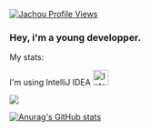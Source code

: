 [![Jachou Profile Views](https://komarev.com/ghpvc/?username=Jachou-yt&color=brightgreen)](https://github.com/Jachou-yt)
### Hey, i'm a young developper.


My stats:

I'm using IntelliJ IDEA
<img alt="Intellij Ultimate " width="27px" src="https://resources.jetbrains.com/storage/products/intellij-idea/img/meta/intellij-idea_logo_300x300.png" />
<br>

<p><img align="center" src="https://github-readme-stats.vercel.app/api/top-langs?username=Jachou-yt&show_icons=true&theme=dark&locale=en&layout=compact%22%20alt=%22Jachou-yt" /></p>

[![Anurag's GitHub stats](https://github-readme-stats.vercel.app/api?username=Jachou-yt&theme=dark)](https://github.com/anuraghazra/github-readme-stats)

